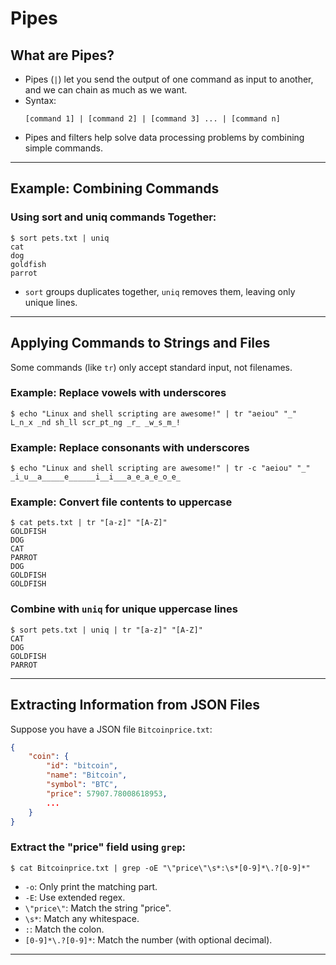 # Pipes

## What are Pipes?

- Pipes (`|`) let you send the output of one command as input to another, and we can chain as much as we want.
- Syntax:  
    ```
    [command 1] | [command 2] | [command 3] ... | [command n]
    ```
- Pipes and filters help solve data processing problems by combining simple commands.

---

## Example: Combining Commands

### Using sort and uniq commands Together:

```
$ sort pets.txt | uniq
cat
dog
goldfish
parrot
```
- `sort` groups duplicates together, `uniq` removes them, leaving only unique lines.

---

## Applying Commands to Strings and Files

Some commands (like `tr`) only accept standard input, not filenames.

### Example: Replace vowels with underscores

```
$ echo "Linux and shell scripting are awesome!" | tr "aeiou" "_"
L_n_x _nd sh_ll scr_pt_ng _r_ _w_s_m_!
```

### Example: Replace consonants with underscores

```
$ echo "Linux and shell scripting are awesome!" | tr -c "aeiou" "_"
_i_u__a_____e______i__i___a_e_a_e_o_e_
```

### Example: Convert file contents to uppercase

```
$ cat pets.txt | tr "[a-z]" "[A-Z]"
GOLDFISH
DOG
CAT
PARROT
DOG
GOLDFISH
GOLDFISH
```

### Combine with `uniq` for unique uppercase lines

```
$ sort pets.txt | uniq | tr "[a-z]" "[A-Z]"
CAT
DOG
GOLDFISH
PARROT
```

---

## Extracting Information from JSON Files

Suppose you have a JSON file `Bitcoinprice.txt`:

```json
{
    "coin": {
        "id": "bitcoin",
        "name": "Bitcoin",
        "symbol": "BTC",
        "price": 57907.78008618953,
        ...
    }
}
```

### Extract the "price" field using `grep`:

```
$ cat Bitcoinprice.txt | grep -oE "\"price\"\s*:\s*[0-9]*\.?[0-9]*"
```

- `-o`: Only print the matching part.
- `-E`: Use extended regex.
- `\"price\"`: Match the string "price".
- `\s*`: Match any whitespace.
- `:`: Match the colon.
- `[0-9]*\.?[0-9]*`: Match the number (with optional decimal).

---

